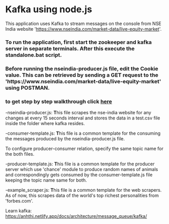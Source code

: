 # Kafka using node.js
This application uses Kafka to stream messages on the console from NSE India website 'https://www.nseindia.com/market-data/live-equity-market'.

<h3> To run the application, first start the zookeeper and kafka server in separate terminals. After this execute the standalone.bat script.</h3>

<h3>Before running the nseindia-producer.js file, edit the Cookie value. This can be retrieved by sending a GET request to the 'https://www.nseindia.com/market-data/live-equity-market' using POSTMAN.</h3>

<h3> to get step by step walkthrough click <a href="https://github.com/AbhiGupta8295/Kafka-streaming/blob/master/kafka%20steps.txt">here</a></h3>

-nseindia-producer.js: <strong>T</strong>his file scrapes the nse-india website for any changes at every 15 seconds interval and stores the data in a test.csv file inside the folder where kafka resides.

-consumer-template.js: <strong>T</strong>his file is a common template for the consuming the messages produced by the nseindia-producer.js file.

To configure producer-consumer relation, specify the same topic name for the both files.

-producer-template.js: <strong>T</strong>his file is a common template for the producer server which use 'chance' module to produce random names of animals and correspondingly gets consumed by the consumer-template.js file keeping the topic name same for both.

-example_scraper.js: <strong>T</strong>his file is a common template for the web scrapers. As of now, this scrapes data of the world's top richest personalities from 'forbes.com'.

Learn kafka: https://anhthi.netlify.app/docs/architecture/message_queue/kafka/
